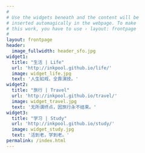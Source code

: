 ```yaml
---
#
# Use the widgets beneath and the content will be
# inserted automagically in the webpage. To make
# this work, you have to use › layout: frontpage
#
layout: frontpage
header:
  image_fullwidth: header_sfo.jpg
widget1:
  title: "生活 | Life"
  url: 'http://inkpool.github.io/life/'
  image: widget_life.jpg
  text: '人生如戏，全靠演技。'
widget2:
  title: "旅行 | Travel"
  url: 'http://inkpool.github.io/travel/'
  image: widget_travel.jpg
  text: '无所谓终点，因旅行永不结束。'
widget3:
  title: "学习 | Study"
  url: 'http://inkpool.github.io/study/'
  image: widget_study.jpg
  text: '活到老，学到老。'
permalink: /index.html
---
```

